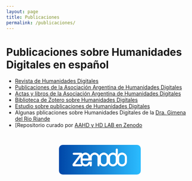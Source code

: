```yaml
---
layout: page
title: Publicaciones
permalink: /publicaciones/
---
```



# Publicaciones sobre Humanidades Digitales en español
* [Revista de Humanidades Digitales](https://revistas.uned.es/index.php/RHD/)
* [Publicaciones de la Asociación Argentina de Humanidades Digitales](https://revistas.unlp.edu.ar/publicaahd/)
* [Actas y libros de la Asociación Argentina de Humanidades Digitales](https://aahd.net.ar/publicaciones/)
* [Biblioteca de Zotero sobre Humanidades Digitales](https://www.zotero.org/groups/197065/humanidades_digitales)
* [Estudio sobre publicaciones de Humanidades Digitales](https://docs.google.com/presentation/d/1qYzLdbDX2MblRyD2c456eyU_FkNbYTZMrHpci8eSk8g/edit?usp=sharing)
* Algunas pblicaciones sobre Humanidades Digitales de la [Dra. Gimena del Rio Riande](https://orcid.org/0000-0002-8997-5415)
* [Repositorio curado por [AAHD y HD LAB en Zenodo](https://zenodo.org/communities/humanidades_digitales/search?page=1&size=20)

<br/>

<p style="text-align:center">
<a class="header__link" href="https://zenodo.org/communities/humanidades_digitales/search?page=1&size=20" target="_blank">
  <svg version="1.1" id="Layer_1" xmlns="http://www.w3.org/2000/svg" xmlns:xlink="http://www.w3.org/1999/xlink" x="100px" y="100px"
   width="220px" height="80px" viewBox="0 0 220 80" enable-background="new 0 0 220 80"
   xml:space="preserve">
  <linearGradient id="zenodo-gradient" gradientUnits="userSpaceOnUse" x1="0%" y1="0%" x2="100%" y2="0%">
    <stop stop-color="#0047A8" offset="0"/><stop stop-color="#2BBCFF" offset="1"/>
  </linearGradient>
  <rect x="0" y="0" rx="10px" ry="10px" width="220px" height="80px" fill="url(#zenodo-gradient)" />
  <g transform="translate(36.5, 10)">
    <path fill="#FFFFFF" d="M145.301,18.875c-0.705-1.602-1.656-2.997-2.846-4.19c-1.189-1.187-2.584-2.125-4.188-2.805
        c-1.604-0.678-3.307-1.02-5.102-1.02c-1.848,0-3.564,0.342-5.139,1.02c-0.787,0.339-1.529,0.74-2.225,1.205
        c-0.701,0.469-1.357,1.003-1.967,1.6c-0.377,0.37-0.727,0.761-1.051,1.17c-0.363,0.457-0.764,1.068-0.992,1.439
        c-0.281,0.456-0.957,1.861-1.254,2.828c0.041-1.644,0.281-4.096,1.254-5.472V2.768c0-0.776-0.279-1.431-0.84-1.965
        C120.396,0.268,119.75,0,119.021,0c-0.777,0-1.43,0.268-1.969,0.803c-0.531,0.534-0.801,1.189-0.801,1.965v10.569
        c-1.117-0.778-2.322-1.386-3.605-1.824c-1.285-0.436-2.637-0.654-4.045-0.654c-1.799,0-3.496,0.342-5.1,1.02
        c-1.605,0.679-3,1.618-4.195,2.805c-1.186,1.194-2.139,2.588-2.836,4.19c-0.053,0.12-0.1,0.242-0.15,0.364
        c-0.047-0.122-0.094-0.244-0.146-0.364c-0.705-1.602-1.656-2.997-2.846-4.19c-1.189-1.187-2.586-2.125-4.188-2.805
        c-1.604-0.678-3.307-1.02-5.102-1.02c-1.848,0-3.564,0.342-5.139,1.02c-1.584,0.679-2.979,1.618-4.191,2.805
        c-1.213,1.194-2.164,2.588-2.842,4.19c-0.049,0.115-0.092,0.23-0.137,0.344c-0.047-0.114-0.092-0.229-0.141-0.344
        c-0.701-1.602-1.65-2.997-2.84-4.19c-1.191-1.187-2.588-2.125-4.193-2.805c-1.604-0.678-3.301-1.02-5.104-1.02
        c-1.842,0-3.557,0.342-5.137,1.02c-1.578,0.679-2.977,1.618-4.186,2.805c-1.221,1.194-2.166,2.588-2.848,4.19
        c-0.043,0.106-0.082,0.214-0.125,0.32c-0.043-0.106-0.084-0.214-0.131-0.32c-0.707-1.602-1.656-2.997-2.848-4.19
        c-1.188-1.187-2.582-2.125-4.184-2.805c-1.605-0.678-3.309-1.02-5.104-1.02c-1.85,0-3.564,0.342-5.137,1.02
        c-1.467,0.628-2.764,1.488-3.91,2.552V13.99c0-1.557-1.262-2.822-2.82-2.822H3.246c-1.557,0-2.82,1.265-2.82,2.822
        c0,1.559,1.264,2.82,2.82,2.82h15.541L0.557,41.356C0.195,41.843,0,42.433,0,43.038v1.841c0,1.558,1.264,2.822,2.822,2.822
        h21.047c1.488,0,2.705-1.153,2.812-2.614c0.932,0.743,1.967,1.364,3.109,1.848c1.605,0.684,3.299,1.021,5.102,1.021
        c2.723,0,5.15-0.726,7.287-2.187c1.727-1.176,3.092-2.639,4.084-4.389v3.805c0,0.778,0.264,1.436,0.805,1.968
        c0.531,0.537,1.189,0.803,1.967,0.803c0.73,0,1.369-0.266,1.93-0.803c0.561-0.532,0.838-1.189,0.838-1.968v-9.879h-0.01
        c0-0.002,0.01-0.013,0.01-0.013s-6.137,0-6.912,0c-0.58,0-1.109,0.154-1.566,0.472c-0.463,0.316-0.793,0.744-0.982,1.275
        l-0.453,0.93c-0.631,1.365-1.566,2.443-2.809,3.244c-1.238,0.803-2.633,1.201-4.188,1.201c-1.023,0-2.004-0.191-2.955-0.579
        c-0.941-0.39-1.758-0.935-2.439-1.64c-0.682-0.703-1.227-1.52-1.641-2.443c-0.41-0.924-0.617-1.893-0.617-2.916v-2.476h17.715
        h1.309h5.539v-8.385c0-1.015,0.191-1.99,0.582-2.912c0.389-0.922,0.936-1.74,1.645-2.444c0.699-0.703,1.514-1.249,2.441-1.641
        c0.918-0.388,1.92-0.581,2.982-0.581c1.023,0,2.01,0.193,2.955,0.581c0.945,0.393,1.762,0.938,2.439,1.641
        c0.682,0.704,1.225,1.521,1.641,2.444c0.412,0.922,0.621,1.896,0.621,2.912v21.208c0,0.778,0.266,1.436,0.799,1.968
        c0.535,0.537,1.191,0.803,1.971,0.803c0.729,0,1.371-0.266,1.934-0.803c0.553-0.532,0.834-1.189,0.834-1.968v-3.803
        c0.588,1.01,1.283,1.932,2.1,2.749c1.189,1.189,2.586,2.124,4.191,2.804c1.602,0.684,3.303,1.021,5.102,1.021
        c1.795,0,3.498-0.337,5.102-1.021c1.602-0.68,3.01-1.614,4.227-2.804c1.211-1.19,2.162-2.589,2.842-4.189
        c0.037-0.095,0.074-0.19,0.109-0.286c0.039,0.096,0.074,0.191,0.113,0.286c0.678,1.601,1.625,2.999,2.842,4.189
        c1.213,1.189,2.607,2.124,4.189,2.804c1.574,0.684,3.293,1.021,5.139,1.021c1.795,0,3.5-0.337,5.105-1.021
        c1.6-0.68,2.994-1.614,4.184-2.804c1.191-1.19,2.141-2.589,2.848-4.189c0.051-0.12,0.098-0.239,0.146-0.36
        c0.049,0.121,0.094,0.24,0.146,0.36c0.703,1.601,1.652,2.999,2.842,4.189c1.189,1.189,2.586,2.124,4.191,2.804
        c1.604,0.684,3.303,1.021,5.102,1.021c1.795,0,3.498-0.337,5.102-1.021c1.604-0.68,3.01-1.614,4.227-2.804
        c1.211-1.19,2.16-2.589,2.842-4.189c0.678-1.606,1.02-3.306,1.02-5.104v-10.86C146.355,22.182,146.002,20.479,145.301,18.875z
         M7.064,42.06l14.758-19.874c-0.078,0.587-0.121,1.184-0.121,1.791v10.86c0,1.799,0.35,3.498,1.059,5.104
        c0.328,0.752,0.719,1.458,1.156,2.119c-0.016,0-0.031-0.001-0.047-0.001H7.064z M42.541,26.817H27.24v-2.841
        c0-1.015,0.189-1.99,0.58-2.912c0.391-0.922,0.936-1.74,1.645-2.444c0.697-0.703,1.516-1.249,2.438-1.641
        c0.922-0.388,1.92-0.581,2.99-0.581c1.02,0,2.002,0.193,2.949,0.581c0.949,0.393,1.764,0.938,2.441,1.641
        c0.682,0.704,1.225,1.521,1.641,2.444c0.414,0.922,0.617,1.896,0.617,2.912V26.817z M91.688,34.837
        c0,1.023-0.189,1.992-0.582,2.916c-0.389,0.924-0.936,1.74-1.637,2.443c-0.705,0.705-1.523,1.25-2.445,1.64
        c-0.92,0.388-1.92,0.579-2.984,0.579c-1.023,0-2.004-0.191-2.955-0.579c-0.945-0.39-1.758-0.935-2.439-1.64
        c-0.682-0.703-1.229-1.52-1.641-2.443s-0.617-1.893-0.617-2.916v-10.86c0-1.015,0.191-1.99,0.582-2.912
        c0.387-0.922,0.934-1.74,1.639-2.444c0.701-0.703,1.52-1.249,2.441-1.641c0.922-0.388,1.92-0.581,2.99-0.581
        c1.018,0,2.004,0.193,2.947,0.581c0.951,0.393,1.764,0.938,2.443,1.641c0.68,0.704,1.223,1.521,1.641,2.444
        c0.412,0.922,0.617,1.896,0.617,2.912V34.837z M116.252,34.837c0,1.023-0.203,1.992-0.617,2.916
        c-0.412,0.924-0.961,1.74-1.641,2.443c-0.68,0.705-1.492,1.25-2.443,1.64c-0.943,0.388-1.93,0.579-2.949,0.579
        c-1.07,0-2.066-0.191-2.988-0.579c-0.924-0.39-1.74-0.935-2.439-1.64c-0.707-0.703-1.252-1.52-1.643-2.443
        s-0.584-1.893-0.584-2.916v-10.86c0-1.015,0.211-1.99,0.619-2.912c0.416-0.922,0.961-1.74,1.641-2.444
        c0.682-0.703,1.496-1.249,2.439-1.641c0.951-0.388,1.934-0.581,2.955-0.581c1.068,0,2.062,0.193,2.986,0.581
        c0.926,0.393,1.738,0.938,2.443,1.641c0.703,0.704,1.252,1.521,1.641,2.444c0.389,0.922,0.58,1.896,0.58,2.912V34.837z
         M140.816,34.837c0,1.023-0.193,1.992-0.58,2.916c-0.393,0.924-0.939,1.74-1.641,2.443c-0.705,0.705-1.523,1.25-2.443,1.64
        c-0.922,0.388-1.92,0.579-2.986,0.579c-1.021,0-2.004-0.191-2.955-0.579c-0.943-0.39-1.758-0.935-2.438-1.64
        c-0.682-0.703-1.23-1.52-1.643-2.443s-0.619-1.893-0.619-2.916v-10.86c0-1.015,0.193-1.99,0.584-2.912
        c0.387-0.922,0.934-1.74,1.639-2.444c0.703-0.703,1.518-1.249,2.441-1.641c0.924-0.388,1.92-0.581,2.99-0.581
        c1.02,0,2.004,0.193,2.949,0.581c0.949,0.393,1.764,0.938,2.441,1.641c0.682,0.704,1.225,1.521,1.643,2.444
        c0.412,0.922,0.617,1.896,0.617,2.912V34.837z"/>
    </g>
  </svg>
</a>
</p>
